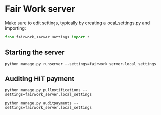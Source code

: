 # Fair Work server

Make sure to edit settings, typically by creating a local_settings.py and importing:
```python
from fairwork_server.settings import *
```

## Starting the server
```shell
python manage.py runserver --settings=fairwork_server.local_settings
```

## Auditing HIT payment
```shell
python manage.py pullnotifications --settings=fairwork_server.local_settings

python manage.py auditpayments --settings=fairwork_server.local_settings
```
